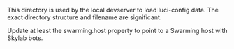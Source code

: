 This directory is used by the local devserver to load luci-config data.
The exact directory structure and filename are significant.

Update at least the swarming.host property to point to a Swarming host with
Skylab bots.
